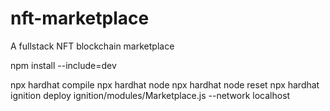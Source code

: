 # nft-marketplace
A fullstack NFT blockchain marketplace

npm install --include=dev


npx hardhat compile
npx hardhat node
npx hardhat node reset
npx hardhat ignition deploy ignition/modules/Marketplace.js  --network localhost

